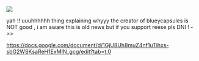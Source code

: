 
![](https://komarev.com/ghpvc/?username=trashmouthtozier)


yah !! uuuhhhhhh thing explaining whyyy the creator of blueycapsules is NOT good , i am aware this is old news but if you support reese pls DNI !     ->>

https://docs.google.com/document/d/1GjU8Uh8muZ4nf1uTihxs-sbG2WSKsaReH1ExMIN_gcg/edit?tab=t.0
